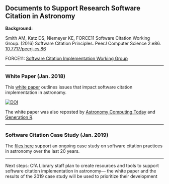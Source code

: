 ## Documents to Support Research Software Citation in Astronomy
**Background:** 

Smith AM, Katz DS, Niemeyer KE, FORCE11 Software Citation Working Group.
(2016) Software Citation Principles. PeerJ Computer Science 2:e86. [10.7717/peerj-cs.86](https://doi.org/10.7717/peerj-cs.86)

FORCE11: [Software Citation Implementation Working Group](https://github.com/force11/force11-sciwg)

----
### White Paper (Jan. 2018)
This [white paper](https://github.com/CfA-Library/Cite_Astro_Software/blob/master/whitepaper_2018.md) outlines issues that impact software citation implementation in astronomy.

[![DOI](https://zenodo.org/badge/DOI/10.5281/zenodo.1473408.svg)](https://doi.org/10.5281/zenodo.1473408)

The white paper was also reposted by [Astronomy Computing Today](https://astrocompute.wordpress.com/2018/03/05/software-citation-implementation-in-astronomy/) and [Generation R](https://doi.org/10.25815/3H8N-G736).

----
### Software Citation Case Study (Jan. 2019)

The [files here](https://github.com/CfA-Library/Cite_Astro_Software/tree/master/Study_Software_Citation_2018) support an ongoing case study on software citation practices in astronomy over the last 20 years. 


----
Next steps: CfA Library staff plan to create resources and tools to support software citation implementation in astronomy— the white paper and the results of the 2019 case study will be used to prioritize their development
